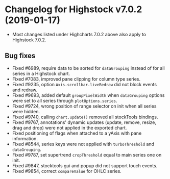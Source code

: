 # Changelog for Highstock v7.0.2 (2019-01-17)

- Most changes listed under Highcharts 7.0.2 above also apply to Highstock 7.0.2.

## Bug fixes
- Fixed #6989, require data to be sorted for `dataGrouping` instead of for all series in a Highstock chart.
- Fixed #7083, improved pane clipping for column type series.
- Fixed #9235, option `Axis.scrollbar.liveRedraw` did not block events and redraw.
- Fixed #9693, added default `groupPixelWidth` when `dataGrouping` options were set to all series through `plotOptions.series`.
- Fixed #9724, wrong position of range selector on init when all series were hidden.
- Fixed #9740, calling `chart.update()` removed all stockTools bindings.
- Fixed #9767, annotations' dynamic updates (update, remove, resize, drag and drop) were not applied in the exported chart.
- Fixed positioning of flags when attached to a yAxis with pane information.
- Fixed #8544, series keys were not applied with `turboThreshold` and `dataGrouping`.
- Fixed #9787, set supertrend `cropThreshold` equal to main series one on init.
- Fixed #9847, stocktools gui and popup did not support touch events.
- Fixed #9854, correct `compareValue` for OHLC series.
